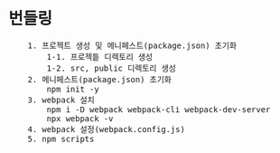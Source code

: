 # 번들링
<pre>
    1. 프로젝트 생성 및 메니페스트(package.json) 초기화    
        1-1. 프로젝틑 디렉토리 생성   
        1-2. src, public 디렉토리 생성   
    2. 메니페스트(package.json) 초기화   
        npm init -y   
    3. webpack 설치   
        npm i -D webpack webpack-cli webpack-dev-server   
        npx webpack -v   
    4. webpack 설정(webpack.config.js)   
    5. npm scripts  
</pre>